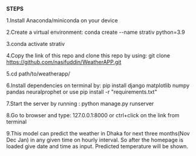 **STEPS**

1.Install Anaconda/miniconda on your device

2.Create a virtual environment: conda create --name strativ python=3.9

3.conda activate strativ

4.Copy the link of this repo and clone this repo by using: git clone https://github.com/nasifuddin/WeatherAPP.git

5.cd path/to/weatherapp/ 

6.Install dependencies on terminal by: pip install django matplotlib numpy pandas neuralprophet or use pip install -r "requirements.txt"

7.Start the server by running : python manage.py runserver

8.Go to browser and type: 127.0.0.1:8000 or ctrl+click on the link from terminal

9.This model can predict the weather in Dhaka for next three months(Nov Dec Jan) in any given time on hourly interval.
So after the homepage is loaded give date and time as input. Predicted temperature will be shown.

